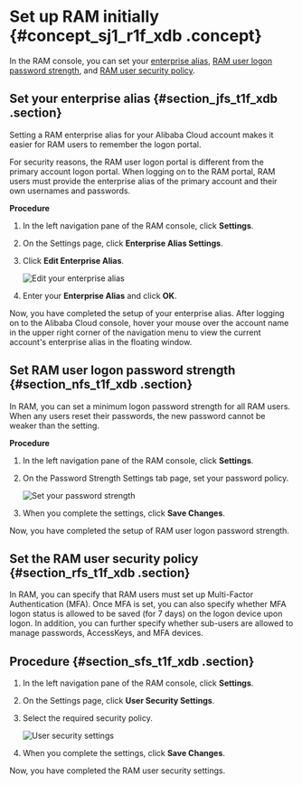# Set up RAM initially {#concept_sj1_r1f_xdb .concept}

In the RAM console, you can set your [enterprise alias](#), [RAM user logon password strength](#), and [RAM user security policy](#).

## Set your enterprise alias {#section_jfs_t1f_xdb .section}

Setting a RAM enterprise alias for your Alibaba Cloud account makes it easier for RAM users to remember the logon portal.

For security reasons, the RAM user logon portal is different from the primary account logon portal. When logging on to the RAM portal, RAM users must provide the enterprise alias of the primary account and their own usernames and passwords.

**Procedure**

1.  In the left navigation pane of the RAM console, click **Settings**.
2.  On the Settings page, click **Enterprise Alias Settings**.
3.  Click **Edit Enterprise Alias**.

    ![](images/3513_en-US.png "Edit your enterprise alias")

4.  Enter your **Enterprise Alias** and click **OK**.

Now, you have completed the setup of your enterprise alias. After logging on to the Alibaba Cloud console, hover your mouse over the account name in the upper right corner of the navigation menu to view the current account's enterprise alias in the floating window.

## Set RAM user logon password strength {#section_nfs_t1f_xdb .section}

In RAM, you can set a minimum logon password strength for all RAM users. When any users reset their passwords, the new password cannot be weaker than the setting.

**Procedure**

1.  In the left navigation pane of the RAM console, click **Settings**.
2.  On the Password Strength Settings tab page, set your password policy.

    ![](images/3514_en-US.png "Set your password strength")

3.  When you complete the settings, click **Save Changes**.

Now, you have completed the setup of RAM user logon password strength.

## Set the RAM user security policy {#section_rfs_t1f_xdb .section}

In RAM, you can specify that RAM users must set up Multi-Factor Authentication \(MFA\). Once MFA is set, you can also specify whether MFA logon status is allowed to be saved \(for 7 days\) on the logon device upon logon. In addition, you can further specify whether sub-users are allowed to manage passwords, AccessKeys, and MFA devices.

## Procedure {#section_sfs_t1f_xdb .section}

1.  In the left navigation pane of the RAM console, click **Settings**.
2.  On the Settings page, click **User Security Settings**.
3.  Select the required security policy.

    ![](images/3515_en-US.png "User security settings")

4.  When you complete the settings, click **Save Changes**.

Now, you have completed the RAM user security settings.

